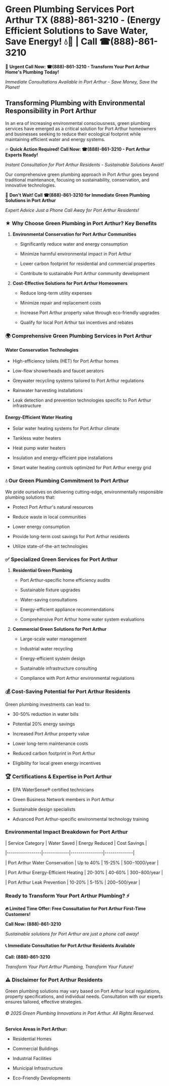 # Green Plumbing Services Port Arthur TX (888)-861-3210 - (Energy Efficient Solutions to Save Water, Save Energy! 💧🌿 | Call ☎(888)-861-3210

🚨 **Urgent Call Now: ☎(888)-861-3210 - Transform Your Port Arthur Home's Plumbing Today!**
*Immediate Consultations Available in Port Arthur - Save Money, Save the Planet!*

## Transforming Plumbing with Environmental Responsibility in Port Arthur

In an era of increasing environmental consciousness, green plumbing services have emerged as a critical solution for Port Arthur homeowners and businesses seeking to reduce their ecological footprint while maintaining efficient water and energy systems. 

🔥 **Quick Action Required! Call Now: ☎(888)-861-3210 - Port Arthur Experts Ready!**
*Instant Consultation for Port Arthur Residents - Sustainable Solutions Await!*

Our comprehensive green plumbing approach in Port Arthur goes beyond traditional maintenance, focusing on sustainability, conservation, and innovative technologies.

🚨 **Don't Wait! Call ☎(888)-861-3210 for Immediate Green Plumbing Solutions in Port Arthur**
*Expert Advice Just a Phone Call Away for Port Arthur Residents!*

### ★ Why Choose Green Plumbing in Port Arthur? Key Benefits

1. **Environmental Conservation for Port Arthur Communities** 
   - Significantly reduce water and energy consumption
   - Minimize harmful environmental impact in Port Arthur
   - Lower carbon footprint for residential and commercial properties
   - Contribute to sustainable Port Arthur community development

2. **Cost-Effective Solutions for Port Arthur Homeowners** 
   - Reduce long-term utility expenses
   - Minimize repair and replacement costs
   - Increase Port Arthur property value through eco-friendly upgrades
   - Qualify for local Port Arthur tax incentives and rebates

### 🌍 Comprehensive Green Plumbing Services in Port Arthur

#### Water Conservation Technologies
- High-efficiency toilets (HET) for Port Arthur homes
- Low-flow showerheads and faucet aerators
- Greywater recycling systems tailored to Port Arthur regulations
- Rainwater harvesting installations
- Leak detection and prevention technologies specific to Port Arthur infrastructure

#### Energy-Efficient Water Heating
- Solar water heating systems for Port Arthur climate
- Tankless water heaters
- Heat pump water heaters
- Insulation and energy-efficient pipe installations
- Smart water heating controls optimized for Port Arthur energy grid

### 💧 Our Green Plumbing Commitment to Port Arthur

We pride ourselves on delivering cutting-edge, environmentally responsible plumbing solutions that:
- Protect Port Arthur's natural resources
- Reduce waste in local communities
- Lower energy consumption
- Provide long-term cost savings for Port Arthur residents
- Utilize state-of-the-art technologies

### ✅ Specialized Green Services for Port Arthur

1. **Residential Green Plumbing**
   - Port Arthur-specific home efficiency audits
   - Sustainable fixture upgrades
   - Water-saving consultations
   - Energy-efficient appliance recommendations
   - Comprehensive Port Arthur home water system evaluations

2. **Commercial Green Solutions for Port Arthur**
   - Large-scale water management
   - Industrial water recycling
   - Energy-efficient system design
   - Sustainable infrastructure consulting
   - Compliance with Port Arthur environmental regulations

### 💰 Cost-Saving Potential for Port Arthur Residents

Green plumbing investments can lead to:
- 30-50% reduction in water bills
- Potential 20% energy savings
- Increased Port Arthur property value
- Lower long-term maintenance costs
- Reduced carbon footprint in Port Arthur
- Eligibility for local green energy incentives

### 🏆 Certifications & Expertise in Port Arthur

- EPA WaterSense® certified technicians
- Green Business Network members in Port Arthur
- Sustainable design specialists
- Advanced Port Arthur-specific environmental technology training

### Environmental Impact Breakdown for Port Arthur

| Service Category | Water Saved | Energy Reduced | Cost Savings |
|-----------------|-------------|----------------|--------------|
| Port Arthur Water Conservation | Up to 40% | 15-25% | $500-$1000/year |
| Port Arthur Energy-Efficient Heating | 20-30% | 40-60% | $300-$800/year |
| Port Arthur Leak Prevention | 10-20% | 5-15% | $200-$500/year |

### Ready to Transform Your Port Arthur Plumbing? ⚡

**🔥 Limited Time Offer: Free Consultation for Port Arthur First-Time Customers!**

**Call Now: (888)-861-3210**
*Sustainable solutions for Port Arthur are just a phone call away!*

#### 📞 Immediate Consultation for Port Arthur Residents Available

**Call: (888)-861-3210**
*Transform Your Port Arthur Plumbing, Transform Your Future!*

### ⚠️ Disclaimer for Port Arthur Residents

Green plumbing solutions may vary based on Port Arthur local regulations, property specifications, and individual needs. Consultation with our experts ensures tailored, effective strategies.

###### © 2025 Green Plumbing Innovations in Port Arthur. All Rights Reserved.

**Service Areas in Port Arthur:** 
- Residential Homes
- Commercial Buildings
- Industrial Facilities
- Municipal Infrastructure
- Eco-Friendly Developments